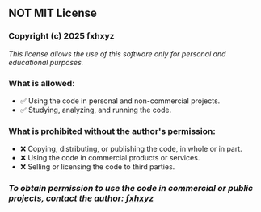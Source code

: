 ## NOT MIT License

### Copyright (c) 2025 fxhxyz

_This license allows the use of this software only for personal and educational purposes._

### What is allowed:

+ ✅ Using the code in personal and non-commercial projects.
+ ✅ Studying, analyzing, and running the code.

### What is prohibited without the author's permission:

+ ❌ Copying, distributing, or publishing the code, in whole or in part.
+ ❌ Using the code in commercial products or services.
+ ❌ Selling or licensing the code to third parties.

### _To obtain permission to use the code in commercial or public projects, contact the author: [fxhxyz](t.me/fxhxyz)_
